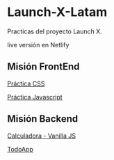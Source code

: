 # Launch-X-Latam
Practicas del proyecto Launch X.

live versión en Netlify

## Misión FrontEnd 
[Práctica CSS](https://dapper-jelly-564587.netlify.app/misionfrontend/3-css/main)

[Práctica Javascript](https://dapper-jelly-564587.netlify.app/misionfrontend/4-javascript/main)

## Misión Backend
[Calculadora - Vanilla JS](https://dapper-jelly-564587.netlify.app/misionbackend/calculadora/)

[TodoApp](https://dapper-jelly-564587.netlify.app/misionbackend/todoapp/public/index.html)
